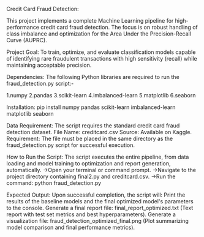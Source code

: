 Credit Card Fraud Detection:


This project implements a complete Machine Learning pipeline for high-performance credit card fraud detection. The focus is on robust handling of class imbalance and optimization for the Area Under the Precision-Recall Curve (AUPRC).

Project Goal:
To train, optimize, and evaluate classification models capable of identifying rare fraudulent transactions with high sensitivity (recall) while maintaining acceptable precision.

Dependencies:
The following Python libraries are required to run the fraud_detection.py script:-

1.numpy
2.pandas
3.scikit-learn
4.imbalanced-learn
5.matplotlib
6.seaborn

Installation:
pip install numpy pandas scikit-learn imbalanced-learn matplotlib seaborn

Data Requirement:
The script requires the standard credit card fraud detection dataset.
File Name: creditcard.csv
Source: Available on Kaggle.
Requirement: The file must be placed in the same directory as the fraud_detection.py script for successful execution.

How to Run the Script:
The script executes the entire pipeline, from data loading and model training to optimization and report generation, automatically.
->Open your terminal or command prompt.
->Navigate to the project directory containing final2.py and creditcard.csv.
->Run the command: python fraud_detection.py

Expected Output:
Upon successful completion, the script will:
Print the results of the baseline models and the final optimized model's parameters to the console.
Generate a final report file: final_report_optimized.txt (Text report with test set metrics and best hyperparameters).
Generate a visualization file: fraud_detection_optimized_final.png (Plot summarizing model comparison and final performance metrics).
